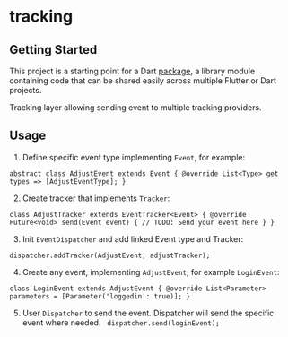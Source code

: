 # tracking


## Getting Started

This project is a starting point for a Dart
[package](https://flutter.io/developing-packages/),
a library module containing code that can be shared easily across
multiple Flutter or Dart projects.

Tracking layer allowing sending event to multiple tracking providers.

## Usage
1. Define specific event type implementing `Event`, for example:

`
abstract class AdjustEvent extends Event {
    @override
    List<Type> get types => [AdjustEventType];
}
`
    
2. Create tracker that implements `Tracker`:

`
class AdjustTracker extends EventTracker<Event> {
  @override
  Future<void> send(Event event) {
    // TODO: Send your event here
  }
}
`

3. Init `EventDispatcher` and add linked Event type and Tracker:

`
dispatcher.addTracker(AdjustEvent, adjustTracker);
`

4. Create any event, implementing `AdjustEvent`, for example `LoginEvent`:

`
class LoginEvent extends AdjustEvent {
    @override
    List<Parameter> parameters = [Parameter('loggedin': true)];
}
`

5. User `Dispatcher` to send the event. Dispatcher will send the specific event where needed.
` 
dispatcher.send(loginEvent);
`
